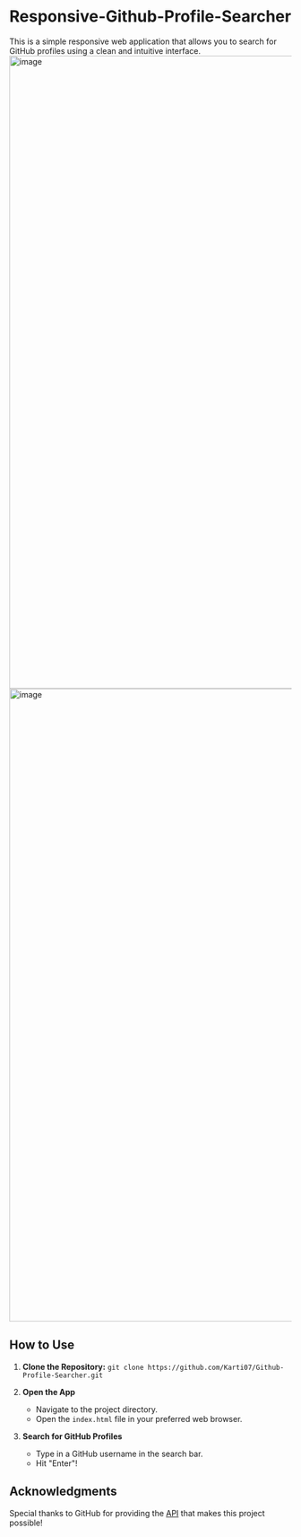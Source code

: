 # Responsive-Github-Profile-Searcher
This is a simple responsive web application that allows you to search for GitHub profiles using a clean and intuitive interface.
<img width="1128" alt="image" src="https://github.com/Karti07/Responsive-Github-Profile-Searcher/assets/125097553/b15363f6-82f8-4afb-8171-ea7e27cb734d">
<img width="1128" alt="image" src="https://github.com/Karti07/Responsive-Github-Profile-Searcher/assets/125097553/d752a66e-bef7-46b0-a5c1-ee724e2d25ef">

## How to Use
1. **Clone the Repository:**
   ```git clone https://github.com/Karti07/Github-Profile-Searcher.git```

2. **Open the App**
     - Navigate to the project directory.
     - Open the `index.html` file in your preferred web browser.

3. **Search for GitHub Profiles**
     - Type in a GitHub username in the search bar.
     - Hit "Enter"!

## Acknowledgments
Special thanks to GitHub for providing the [API](https://docs.github.com/rest) that makes this project possible!
